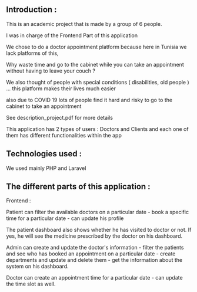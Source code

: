

## Introduction :

This is an academic project that is made by a group of 6 people.

I was in charge of the Frontend Part of this application 

We chose to do a doctor appointment platform because here in Tunisia we lack platforms of this, 

Why waste time and go to the cabinet while you can take an appointment without having to leave your couch ?

We also thought of people with special conditions ( disabilities, old people ) ... this platform makes their lives much easier 

also due to COVID 19 lots of people find it hard and risky to go to the cabinet to take an appointment

See description_project.pdf for more details 

This application has 2 types of users : Doctors and Clients and each one of them has different functionalities within the app


## Technologies used :

We used mainly PHP and Laravel 



## The different parts of this application :

Frontend : 

Patient can filter the available doctors on a particular date - book a specific time for a particular date - can update his profile 

The patient dashboard also shows whether he has visited to doctor or not. If yes, he will see the medicine prescribed by the doctor on his dashboard.

Admin can create and update the doctor's information - filter the patients and see who has booked an appointment on a particular date - create departments and update and delete them - get the information about the system on his dashboard.


Doctor can create an appointment time for a particular date - can update the time slot as well.
